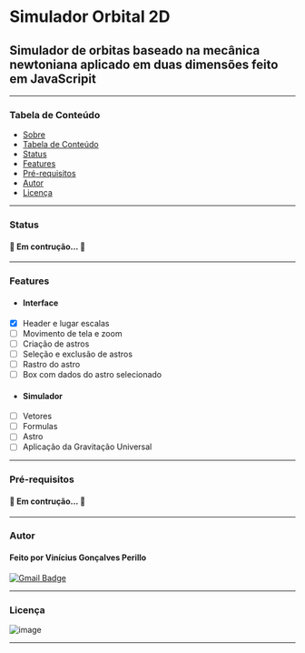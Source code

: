 # Simulador Orbital 2D
 ## Simulador de orbitas baseado na mecânica newtoniana aplicado em duas dimensões feito em JavaScripit
 ***
 ### Tabela de Conteúdo
  - [Sobre](https://github.com/ViniciusPerillo/Simulador-Orbital-2D-em-JavaScripit#simulador-orbital-2d)
  - [Tabela de Conteúdo](https://github.com/ViniciusPerillo/Simulador-Orbital-2D-em-JavaScripit#tabela-de-conteudo)
  - [Status](https://github.com/ViniciusPerillo/Simulador-Orbital-2D-em-JavaScripit#status)
  - [Features](https://github.com/ViniciusPerillo/Simulador-Orbital-2D-em-JavaScripit#features)
  - [Pré-requisitos](https://github.com/ViniciusPerillo/Simulador-Orbital-2D-em-JavaScripit#pré-requisitos)
  - [Autor](https://github.com/ViniciusPerillo/Simulador-Orbital-2D-em-JavaScripit#autor)
  - [Licença](https://github.com/ViniciusPerillo/Simulador-Orbital-2D-em-JavaScripit#licença)
 ***
 ### Status
  #### 🚧 Em contrução... 🚧
 ***
 ### Features
  - #### Interface
   - [x] Header e lugar escalas
   - [ ] Movimento de tela e zoom
   - [ ] Criação de astros
   - [ ] Seleção e exclusão de astros
   - [ ] Rastro do astro
   - [ ] Box com dados do astro selecionado
  - #### Simulador
   - [ ] Vetores
   - [ ] Formulas 
   - [ ] Astro
   - [ ] Aplicação da Gravitação Universal
 ***
 ### Pré-requisitos
  #### 🚧 Em contrução... 🚧
 ***
 ### Autor
  #### Feito por Vinícius Gonçalves Perillo
  [![Gmail Badge](https://img.shields.io/badge/-vinicius.perillo25@gmail.com-c14438?style=flat-square&logo=Gmail&logoColor=white&link=mailto:vinicius.perillo25@gmail.com)](mailto:vinicius.perillo25@gmail.com)
 ***
 ### Licença
  ![image](https://user-images.githubusercontent.com/76188994/110950964-40409380-8323-11eb-8e72-bb8ff54c6c79.png)
 ***
